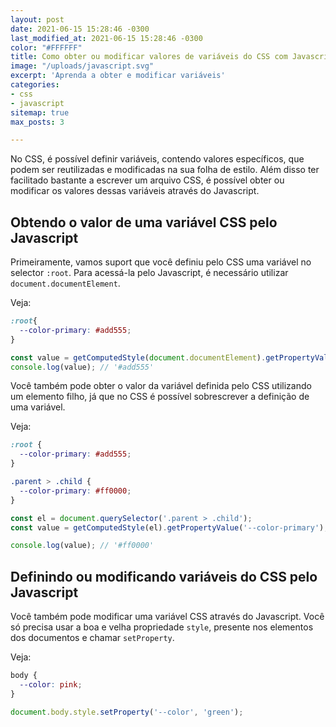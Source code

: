```yaml
---
layout: post
date: 2021-06-15 15:28:46 -0300
last_modified_at: 2021-06-15 15:28:46 -0300
color: "#FFFFFF"
title: Como obter ou modificar valores de variáveis do CSS com Javascript?
image: "/uploads/javascript.svg"
excerpt: 'Aprenda a obter e modificar variáveis'
categories:
- css
- javascript
sitemap: true
max_posts: 3

---
```



No CSS, é possível definir variáveis, contendo valores específicos, que podem ser reutilizadas e modificadas na sua folha de estilo. Além disso ter facilitado bastante a escrever um arquivo CSS, é possível obter ou modificar os valores dessas variáveis através do Javascript.


## Obtendo o valor de uma variável CSS pelo Javascript

Primeiramente, vamos suport que você definiu pelo CSS uma variável no selector `:root`. Para acessá-la pelo Javascript, é necessário utilizar `document.documentElement`.

Veja:

```css
:root{
  --color-primary: #add555;
}
```

```javascript
const value = getComputedStyle(document.documentElement).getPropertyValue('--color-primary'); 
console.log(value); // '#add555'
```

Você também pode obter o valor da variável definida pelo CSS utilizando um elemento filho, já que no CSS é possível sobrescrever a definição de uma variável.

Veja:

```css
:root {
  --color-primary: #add555;
}

.parent > .child {
  --color-primary: #ff0000;
}
```

```javascript
const el = document.querySelector('.parent > .child');
const value = getComputedStyle(el).getPropertyValue('--color-primary');

console.log(value); // '#ff0000'
```

## Definindo ou modificando variáveis do CSS pelo Javascript

Você também pode modificar uma variável CSS através do Javascript. Você só precisa usar a boa e velha propriedade `style`, presente nos elementos dos documentos e chamar `setProperty`.

Veja:

```css
body {
  --color: pink;
}
```

```javascript
document.body.style.setProperty('--color', 'green');
```